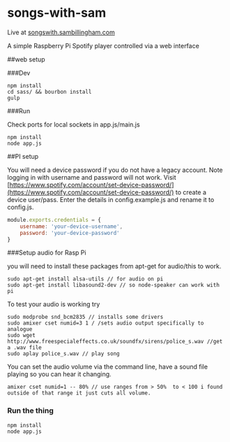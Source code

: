 songs-with-sam
==============
Live at [songswith.sambillingham.com](http://songswith.sambillingham.com)

A simple Raspberry Pi Spotify player controlled via a web interface

##web setup

###Dev
```Shell
npm install
cd sass/ && bourbon install
gulp
```

###Run

Check ports for local sockets in app.js/main.js
```Shell
npm install
node app.js
```

##PI setup

You will need a device password if you do not have a legacy account. Note logging in with username and password will not work. Visit [https://www.spotify.com/account/set-device-password/](https://www.spotify.com/account/set-device-password/) to create a device user/pass. Enter the details in config.example.js and rename it to config.js.

```Javascript
module.exports.credentials = {
    username: 'your-device-username',
    password: 'your-device-password'
}
```
###Setup audio for Rasp Pi

you will need to install these packages from apt-get for audio/this to work.

```Shell
sudo apt-get install alsa-utils // for audio on pi
sudo apt-get install libasound2-dev // so node-speaker can work with pi
```

To test your audio is working try
```Shell
sudo modprobe snd_bcm2835 // installs some drivers
sudo amixer cset numid=3 1 / /sets audio output specifically to analogue
sudo wget http://www.freespecialeffects.co.uk/soundfx/sirens/police_s.wav //get a .wav file
sudo aplay police_s.wav // play song
```

You can set the audio volume via the command line, have a sound file playing so you can hear it changing.

```Shell
amixer cset numid=1 -- 80% // use ranges from > 50%  to < 100 i found outside of that range it just cuts all volume.
```

### Run the thing
```Shell
npm install
node app.js
```